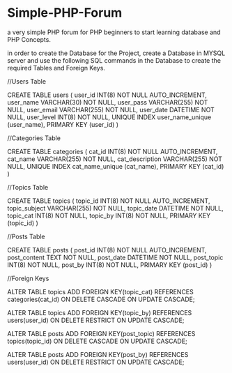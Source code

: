 # Simple-PHP-Forum
a very simple PHP forum for PHP beginners to start learning database and PHP Concepts.

in order to create the Database for the Project, create a Database in MYSQL server and use the following SQL commands in the Database to create the required Tables and Foreign Keys.

//Users Table

CREATE TABLE users (
user_id     INT(8) NOT NULL AUTO_INCREMENT,
user_name   VARCHAR(30) NOT NULL,
user_pass   VARCHAR(255) NOT NULL,
user_email  VARCHAR(255) NOT NULL,
user_date   DATETIME NOT NULL,
user_level  INT(8) NOT NULL,
UNIQUE INDEX user_name_unique (user_name),
PRIMARY KEY (user_id)
)


//Categories Table

CREATE TABLE categories (
cat_id          INT(8) NOT NULL AUTO_INCREMENT,
cat_name        VARCHAR(255) NOT NULL,
cat_description     VARCHAR(255) NOT NULL,
UNIQUE INDEX cat_name_unique (cat_name),
PRIMARY KEY (cat_id)
) 



//Topics Table

CREATE TABLE topics (
topic_id        INT(8) NOT NULL AUTO_INCREMENT,
topic_subject       VARCHAR(255) NOT NULL,
topic_date      DATETIME NOT NULL,
topic_cat       INT(8) NOT NULL,
topic_by        INT(8) NOT NULL,
PRIMARY KEY (topic_id)
)


//Posts Table

CREATE TABLE posts (
post_id         INT(8) NOT NULL AUTO_INCREMENT,
post_content        TEXT NOT NULL,
post_date       DATETIME NOT NULL,
post_topic      INT(8) NOT NULL,
post_by     INT(8) NOT NULL,
PRIMARY KEY (post_id)
) 


//Foreign Keys

ALTER TABLE topics ADD FOREIGN KEY(topic_cat) REFERENCES categories(cat_id) ON DELETE CASCADE ON UPDATE CASCADE;


ALTER TABLE topics ADD FOREIGN KEY(topic_by) REFERENCES users(user_id) ON DELETE RESTRICT ON UPDATE CASCADE;


ALTER TABLE posts ADD FOREIGN KEY(post_topic) REFERENCES topics(topic_id) ON DELETE CASCADE ON UPDATE CASCADE;


ALTER TABLE posts ADD FOREIGN KEY(post_by) REFERENCES users(user_id) ON DELETE RESTRICT ON UPDATE CASCADE;






